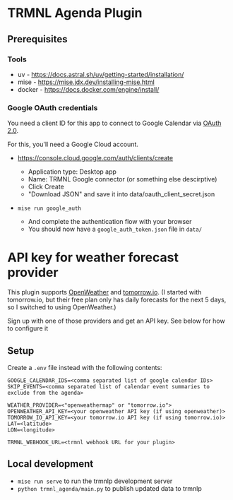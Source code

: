 # TRMNL Agenda Plugin

## Prerequisites

### Tools

* uv - https://docs.astral.sh/uv/getting-started/installation/
* mise - https://mise.jdx.dev/installing-mise.html
* docker - https://docs.docker.com/engine/install/

### Google OAuth credentials

You need a client ID for this app to connect to Google Calendar via [OAuth 2.0](https://developers.google.com/identity/protocols/oauth2/).

For this, you'll need a Google Cloud account.

* https://console.cloud.google.com/auth/clients/create
    * Application type: Desktop app
    * Name: TRMNL Google connector (or something else descirptive)
    * Click Create
    * "Download JSON" and save it into data/oauth_client_secret.json

* `mise run google_auth`
  * And complete the authentication flow with your browser
  * You should now have a `google_auth_token.json` file in `data/`

# API key for weather forecast provider

This plugin supports [OpenWeather](https://openweathermap.org/) and [tomorrow.io](https://www.tomorrow.io/). (I started
with tomorrow.io, but their free plan only has daily forecasts for the next 5 days, so I switched to using OpenWeather.)

Sign up with one of those providers and get an API key. See below for how to configure it

## Setup

Create a `.env` file instead with the following contents:
```
GOOGLE_CALENDAR_IDS=<comma separated list of google calendar IDs>
SKIP_EVENTS=<comma separated list of calendar event summaries to exclude from the agenda>

WEATHER_PROVIDER=<"openweathermap" or "tomorrow.io">
OPENWEATHER_API_KEY=<your openweather API key (if using openweather)>
TOMORROW_IO_API_KEY=<your tomorrow.io API key (if using tomorrow.io)>
LAT=<latitude>
LON=<longitude>

TRMNL_WEBHOOK_URL=<trmnl webhook URL for your plugin>
```

## Local development

* `mise run serve` to run the trmnlp development server
* `python trmnl_agenda/main.py` to publish updated data to trmnlp
